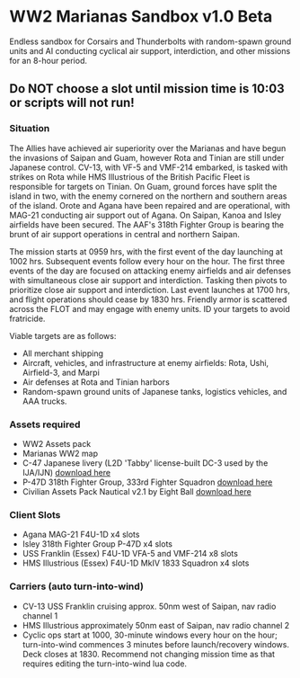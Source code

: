 # WW2 Marianas Sandbox v1.0 Beta
Endless sandbox for Corsairs and Thunderbolts with random-spawn ground units and AI conducting cyclical air support, interdiction, and other missions for an 8-hour period. 
## Do NOT choose a slot until mission time is 10:03 or scripts will not run!

### Situation
The Allies have achieved air superiority over the Marianas and have begun the invasions of Saipan and Guam, however Rota and Tinian are still under Japanese control. CV-13, with VF-5 and VMF-214 embarked, is tasked with strikes on Rota while HMS Illustrious of the British Pacific Fleet is responsible for targets on Tinian. On Guam, ground forces have split the island in two, with the enemy cornered on the northern and southern areas of the island. Orote and Agana have been repaired and are operational, with MAG-21 conducting air support out of Agana. On Saipan, Kanoa and Isley airfields have been secured. The AAF's 318th Fighter Group is bearing the brunt of air support operations in central and northern Saipan. 

The mission starts at 0959 hrs, with the first event of the day launching at 1002 hrs. Subsequent events follow every hour on the hour. The first three events of the day are focused on attacking enemy airfields and air defenses with simultaneous close air support and interdiction. Tasking then pivots to prioritize close air support and interdiction. Last event launches at 1700 hrs, and flight operations should cease by 1830 hrs. Friendly armor is scattered across the FLOT and may engage with enemy units. ID your targets to avoid fratricide.

Viable targets are as follows:
- All merchant shipping
- Aircraft, vehicles, and infrastructure at enemy airfields: Rota, Ushi, Airfield-3, and Marpi
- Air defenses at Rota and Tinian harbors
- Random-spawn ground units of Japanese tanks, logistics vehicles, and AAA trucks.

### Assets required
- WW2 Assets pack
- Marianas WW2 map
- C-47 Japanese livery (L2D 'Tabby' license-built DC-3 used by the IJA/IJN) [download here](https://www.digitalcombatsimulator.com/en/files/3325224/)
- P-47D 318th Fighter Group, 333rd Fighter Squadron [download here](https://www.digitalcombatsimulator.com/en/files/3315478/)
- Civilian Assets Pack Nautical v2.1 by Eight Ball [download here](https://forum.dcs.world/topic/270558-civilian-objects-and-vehicles/)

### Client Slots
- Agana MAG-21 F4U-1D x4 slots
- Isley 318th Fighter Group P-47D x4 slots
- USS Franklin (Essex) F4U-1D VFA-5 and VMF-214 x8 slots
- HMS Illustrious (Essex) F4U-1D MkIV 1833 Squadron x4 slots

### Carriers (auto turn-into-wind)
- CV-13 USS Franklin cruising approx. 50nm west of Saipan, nav radio channel 1
- HMS Illustrious approximately 50nm east of Saipan, nav radio channel 2
- Cyclic ops start at 1000, 30-minute windows every hour on the hour; turn-into-wind commences 3 minutes before launch/recovery windows. Deck closes at 1830. Recommend not changing mission time as that requires editing the turn-into-wind lua code.
















